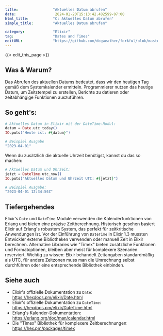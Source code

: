 ```yaml
---
title:                "Aktuelles Datum abrufen"
date:                  2024-01-20T15:13:42.402599-07:00
html_title:           "C: Aktuelles Datum abrufen"
simple_title:         "Aktuelles Datum abrufen"

category:             "Elixir"
tag:                  "Dates and Times"
editURL:              "https://github.com/dogweather/forkful/blob/master/content/de/elixir/getting-the-current-date.md"
---
```


{{< edit_this_page >}}

## Was & Warum?
Das Abrufen des aktuellen Datums bedeutet, dass wir den heutigen Tag gemäß dem Systemkalender ermitteln. Programmierer nutzen das heutige Datum, um Zeitstempel zu erstellen, Berichte zu datieren oder zeitabhängige Funktionen auszuführen.

## So geht's:
```elixir
# Aktuelles Datum in Elixir mit der DateTime-Modul:
datum = Date.utc_today()
IO.puts("Heute ist: #{datum}")

# Beispiel Ausgabe
"2023-04-01"
```

Wenn du zusätzlich die aktuelle Uhrzeit benötigst, kannst du das so machen:
```elixir
# Aktuelles Datum und Uhrzeit:
jetzt = DateTime.utc_now()
IO.puts("Aktuelles Datum und Uhrzeit UTC: #{jetzt}")

# Beispiel Ausgabe:
"2023-04-01 12:34:56Z"
```

## Tiefergehendes
Elixir's `Date` und `DateTime` Module verwenden die Kalenderfunktionen von Erlang und bieten eine präzise Zeitberechnung. Historisch gesehen basiert Elixir auf Erlang's robustem System, das perfekt für zeitkritische Anwendungen ist. Vor der Einführung von `DateTime` in Elixir 1.3 mussten Entwickler externe Bibliotheken verwenden oder manuell Zeit in Elixir berechnen. Alternative Libraries wie "Timex" bieten zusätzliche Funktionen und Formatoptionen, bleiben aber meist für komplexere Szenarien reserviert. Wichtig zu wissen: Elixir behandelt Zeitangaben standardmäßig als UTC, für andere Zeitzonen muss man die Umrechnung selbst durchführen oder eine entsprechende Bibliothek einbinden.

## Siehe auch
- Elixir's offizielle Dokumentation zu `Date`: https://hexdocs.pm/elixir/Date.html
- Elixir's offizielle Dokumentation zu `DateTime`: https://hexdocs.pm/elixir/DateTime.html
- Erlang's Kalender-Dokumentation: https://erlang.org/doc/man/calendar.html
- Die "Timex" Bibliothek für komplexere Zeitberechnungen: https://hex.pm/packages/timex
